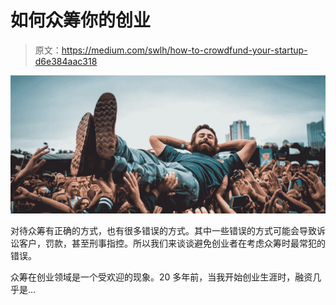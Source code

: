 # 如何众筹你的创业

> 原文：<https://medium.com/swlh/how-to-crowdfund-your-startup-d6e384aac318>

![](img/0881580a4a622bfc3f256395c47683db.png)

对待众筹有正确的方式，也有很多错误的方式。其中一些错误的方式可能会导致诉讼客户，罚款，甚至刑事指控。所以我们来谈谈避免创业者在考虑众筹时最常犯的错误。

众筹在创业领域是一个受欢迎的现象。20 多年前，当我开始创业生涯时，融资几乎是…